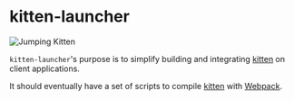 # kitten-launcher

![Jumping Kitten](http://i.giphy.com/VxbvpfaTTo3le.gif)

`kitten-launcher`'s purpose is to simplify building and integrating
[kitten](github.com/KissKissBankBank/kitten) on client applications.

It should eventually have a set of scripts to compile
[kitten](github.com/KissKissBankBank/kitten) with
[Webpack](https://webpack.github.io/).
